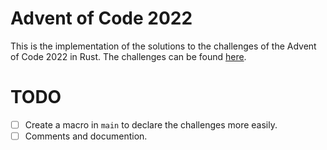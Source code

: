 # Advent of Code 2022

This is the implementation of the solutions to the challenges of the Advent of Code 2022 in Rust.
The challenges can be found [here](https://adventofcode.com/2022/).

# TODO
- [ ] Create a macro in `main` to declare the challenges more easily.
- [ ] Comments and documention.
